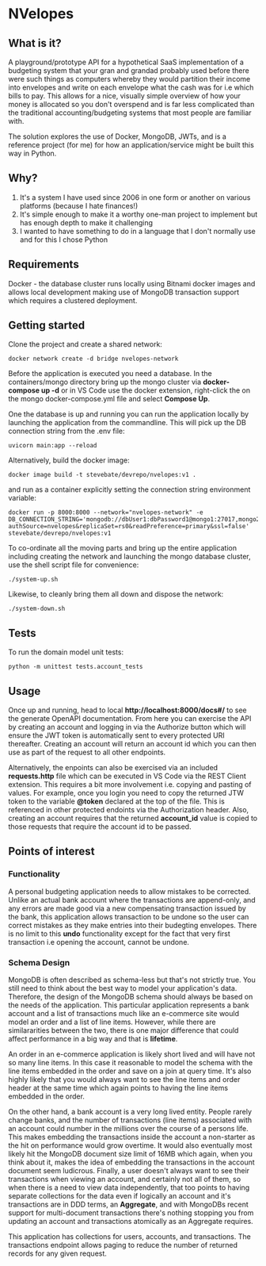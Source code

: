 # NVelopes

## What is it?

A playground/prototype API for a hypothetical SaaS implementation of a budgeting system that your gran and grandad probably used before there were such things as computers whereby they would partition their income into envelopes and write on each envelope what the cash was for i.e which bills to pay. This allows for a nice, visually simple overview of how your money is allocated so you don't overspend and is far less complicated than the traditional accounting/budgeting systems that most people are familiar with.

The solution explores the use of Docker, MongoDB, JWTs, and is a reference project (for me) for how an application/service might be built this way in Python.

## Why?

1) It's a system I have used since 2006 in one form or another on various platforms (because I hate finances!)
2) It's simple enough to make it a worthy one-man project to implement but has enough depth to make it challenging
3) I wanted to have something to do in a language that I don't normally use and for this I chose Python

## Requirements

Docker - the database cluster runs locally using Bitnami docker images and allows local development making use of MongoDB transaction support which requires a clustered deployment.

## Getting started

Clone the project and create a shared network:

    docker network create -d bridge nvelopes-network

Before the application is executed you need a database. In the containers/mongo directory bring up the mongo cluster via **docker-compose up -d** or in VS Code use the docker extension, right-click the on the mongo docker-compose.yml file and select **Compose Up**.

One the database is up and running you can run the application locally by launching the application from the commandline. This will pick up the DB connection string from the .env file:

    uvicorn main:app --reload

Alternatively, build the docker image:

    docker image build -t stevebate/devrepo/nvelopes:v1 .

and run as a container explicitly setting the connection string environment variable:

    docker run -p 8000:8000 --network="nvelopes-network" -e DB_CONNECTION_STRING='mongodb://dbUser1:dbPassword1@mongo1:27017,mongo2:27017,mongo3:27017/nvelopes?authSource=nvelopes&replicaSet=rs0&readPreference=primary&ssl=false' stevebate/devrepo/nvelopes:v1

To co-ordinate all the moving parts and bring up the entire application including creating the network and launching the mongo database cluster, use the shell script file for convenience:

    ./system-up.sh

Likewise, to cleanly bring them all down and dispose the network:

    ./system-down.sh

## Tests

To run the domain model unit tests:

    python -m unittest tests.account_tests

## Usage

Once up and running, head to local **http://localhost:8000/docs#/** to see the generate OpenAPI documentation. From here you can exercise the API by creating an account and logging in via the Authorize button which will ensure the JWT token is automatically sent to every protected URI thereafter. Creating an account will return an account id which you can then use as part of the request to all other endpoints.


Alternatively, the enpoints can also be exercised via an included **requests.http** file which can be executed in VS Code via the REST Client extension. This requires a bit more involvement i.e. copying and pasting of values. For example, once you login you need to copy the returned JTW token to the variable **@token** declared at the top of the file. This is referenced in other protected endoints via the Authorization header. Also, creating an account requires that the returned **account_id** value is copied to those requests that require the account id to be passed.

## Points of interest

### Functionality

A personal budgeting application needs to allow mistakes to be corrected. Unlike an actual bank account where the transactions are append-only, and any errors are made good via a new compensating transaction issued by the bank, this application allows transaction to be undone so the user can correct mistakes as they make entries into their budegting envelopes. There is no limit to this **undo** functionality except for the fact that very first transaction i.e opening the account, cannot be undone.

### Schema Design

MongoDB is often described as schema-less but that's not strictly true. You still need to think about the best way to model your application's data. Therefore, the design of the MongoDB schema should always be based on the needs of the application. This particular application represents a bank account and a list of transactions much like an e-commerce site would model an order and a list of line items. However, while there are similararities between the two, there is one major difference that could affect performance in a big way and that is **lifetime**.

An order in an e-commerce application is likely short lived and will have not so many line items. In this case it reasonable to model the schema with the line items embedded in the order and save on a join at query time. It's also highly likely that you would always want to see the line items and order header at the same time which again points to having the line items embedded in the order.

On the other hand, a bank account is a very long lived entity. People rarely change banks, and the number of transactions (line items) associated with an account could number in the millions over the course of a persons life. This makes embedding the transactions inside the account a non-starter as the hit on performance would grow overtime. It would also eventually most likely hit the MongoDB document size limit of 16MB which again, when you think about it, makes the idea of embedding the transactions in the account document seem ludicrous. Finally, a user doesn't always want to see their transactions when viewing an account, and certainly not all of them, so when there is a need to view data independently, that too points to having separate collections for the data even if logically an account and it's transactions are  in DDD terms, an **Aggregate**, and with MongoDBs recent support for multi-document transactions there's nothing stopping you from updating an account and transactions atomically as an Aggregate requires.

This application has collections for users, accounts, and transactions. The transactions endpoint allows paging to reduce the number of returned records for any given request.
